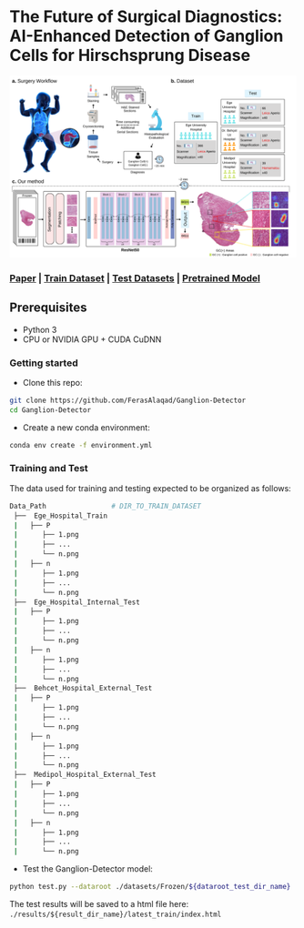 # The Future of Surgical Diagnostics: AI-Enhanced Detection of Ganglion Cells for Hirschsprung Disease 
<img src="images/overview.png" width="800px"/>

### [Paper]() | [Train Dataset](https://istanbuledutr-my.sharepoint.com/:f:/g/personal/yasindurusoy_ogr_iu_edu_tr/EgpNPBGQjIlLsmy1yY6OjOkBcOX2zxbTH7Gc76nzt03YOA) |  [Test Datasets](https://istanbuledutr-my.sharepoint.com/:f:/g/personal/yasindurusoy_ogr_iu_edu_tr/EuMBe9bGtStNrf7KGVpb78EBEGs2gpwlLUqlJ0Ll3DvMwg) | [Pretrained Model](https://istanbuledutr-my.sharepoint.com/:u:/g/personal/yasindurusoy_ogr_iu_edu_tr/EYUaLO4zNHtPiLyFKmdDwPUB11dgwklyMnwYU-r33ZlDZQ?e=qxIQlA) 

## Prerequisites
- Python 3
- CPU or NVIDIA GPU + CUDA CuDNN

### Getting started

- Clone this repo:
```bash
git clone https://github.com/FerasAlaqad/Ganglion-Detector
cd Ganglion-Detector
```

- Create a new conda environment:
```bash
conda env create -f environment.yml
```
### Training and Test

The data used for training and testing expected to be organized as follows:
```bash
Data_Path                # DIR_TO_TRAIN_DATASET
 ├──  Ege_Hospital_Train
 |   ├── P
 |      ├── 1.png     
 |      ├── ...
 |      └── n.png
 |   ├── n
 |      ├── 1.png     
 |      ├── ...
 |      └── n.png
 ├──  Ege_Hospital_Internal_Test
 |   ├── P
 |      ├── 1.png     
 |      ├── ...
 |      └── n.png
 |   ├── n
 |      ├── 1.png     
 |      ├── ...
 |      └── n.png 
 ├──  Behcet_Hospital_External_Test
 |   ├── P
 |      ├── 1.png     
 |      ├── ...
 |      └── n.png
 |   ├── n
 |      ├── 1.png     
 |      ├── ...
 |      └── n.png 
 ├──  Medipol_Hospital_External_Test
 |   ├── P
 |      ├── 1.png     
 |      ├── ...
 |      └── n.png
 |   ├── n
 |      ├── 1.png     
 |      ├── ...
 |      └── n.png


```


- Test the Ganglion-Detector  model:
```bash
python test.py --dataroot ./datasets/Frozen/${dataroot_test_dir_name}  --name ${result_dir_name} --CUT_mode CUT --phase test --epoch ${epoch_number} --num_test ${number_of_test_images}
```

The test results will be saved to a html file here: ``` ./results/${result_dir_name}/latest_train/index.html ``` 


